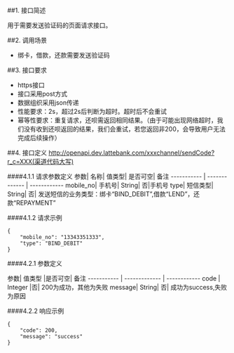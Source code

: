 ##1. 接口简述

用于需要发送验证码的页面请求接口。

##2. 调用场景
* 绑卡，借款，还款需要发送验证码

##3. 接口要求
* https接口
* 接口采用post方式
* 数据组织采用json传递
* 性能要求：2s，超过2s后判断为超时。超时后不会重试
* 幂等性要求：重复请求，还呗需返回相同结果。（由于可能出现网络超时，我们没有收到还呗返回的结果，我们会重试，若您返回非200，会导致用户无法完成后续操作）

##4. 接口定义
http://openapi.dev.lattebank.com/xxxchannel/sendCode?r_c=XXX(渠道代码大写)

####4.1.1 请求参数定义
参数|  名称|  值类型| 是否可空|  备注
----------- | ------------- | ------------
mobile_no| 手机号|  String|  否|手机号
type|  短信类型|  String| 否| 发送短信的业务类型：绑卡“BIND_DEBIT”,借款“LEND”，还款“REPAYMENT”

####4.1.2 请求示例
```
{
    "mobile_no": "13343351333",
    "type": "BIND_DEBIT"
}
```

####4.2.1 参数定义

参数|   值类型 |是否可空|  备注
----------- | ------------- | ------------
code | Integer |否| 200为成功，其他为失败
message| String|  否| 成功为success,失败为原因

####4.2.2 响应示例
```
{
    "code": 200,
    "message": "success"
}
```

